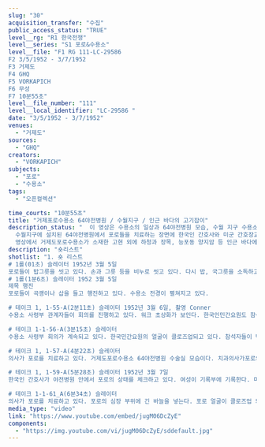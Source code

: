 ```yaml
---
slug: "30"
acquisition_transfer: "수집"
public_access_status: "TRUE"
level__rg: "R1 한국전쟁"
level__series: "S1 포로&수용소"
level__file: "F1 RG 111-LC-29586
F2 3/5/1952 - 3/7/1952
F3 거제도
F4 GHQ
F5 VORKAPICH
F6 무성
F7 10분55초"
level__file_number: "111"
level__local_identifier: "LC-29586 "
date: "3/5/1952 - 3/7/1952"
venues: 
  - "거제도"
sources: 
  - "GHQ"
creators: 
  - "VORKAPICH"
subjects: 
  - "포로"
  - "수용소"
tags: 
  - "오픈컬렉션"

time_courts: "10분55초"
title: "거제포로수용소 64야전병원 / 수월지구 / 인근 바다의 고기잡이"
description_status: "  이 영상은 수용소의 일상과 64야전병원 모습, 수월 지구 수용소 전경과 거제도 인근 바다 등을 담고 있다. 포로들은 제네바협약에 따라 일정한 노역을 할 수 있었다. 다만 장교는 제외된다. 거제도포로수용소개 재배치되기 이전 1952년 3월 5일부터 7일까지 수월지구 내에 포로들의 노역하러 가는 장면이 짧게 나온다. 
  수월지구에 설치된 64야전병원에서 포로들을 치료하는 장면에 한국인 간호사와 미군 간호장교 및 의사가 등장한다. 64야전병원은 지금의 수월과 양정 마을 사이에 병원동, 수술동, 회복실 등 다양한 시설을 갖추고 있었고 내과, 외과, 치과, 산인부과 등 다양한 진료과목뿐만 아니라 입원동 등이 나눠져 있다. 
  영상에서 거제도포로수용소가 소재한 고현 외에 하청과 장목, 능포동 양지암 등 인근 바다에서 고기잡이 하는 거제도 주민들 모습 등을 보여주고 있다. 1952년 3월 시쯤 거제도 어민들이 사용하는 통구미(목선) 등을 볼 수 있다."
description: "숏리스트"
shotlist: "1. 숏 리스트
# 1롤(01초) 슬레이터 1952년 3월 5일
포로들이 밥그릇을 씻고 있다. 손과 그릇 등을 비누로 씻고 있다. 다시 밥, 국그릇을 소독하고 있다. 
# 1롤(1분6초) 슬레이터 1952 3월 5일
제목 행진
포로들이 곡괭이나 삽을 들고 행진하고 있다. 수용소 전경이 펼쳐지고 있다. 

# 테이크 1, 1-55-A(2분11초) 슬레이터 1952년 3월 6일, 촬영 Conner
수용소 사령부 관계자들이 회의를 진행하고 있다. 워크 초상화가 보인다. 한국인민간요원도 참석해 있다. 

# 테이크 1-1-56-A(3분15초) 슬레이터
수용소 사령부 회의가 계속되고 있다. 한국민간요원의 얼굴이 클로즈업되고 있다. 참석자들이 박수를 치고 있다. 주요 간부들의 얼굴을 클로즈업 되고 있다.

# 테이크 1, 1-57-A(4분22초) 슬레이터
의사가 포로를 치료하고 있다. 거제도포로수용소 64야전병원 수술실 모습이다. 치과의사가포로의 치아를 살펴보고 있다. 의사가 얼굴의 상처를 치료하고 있다.

# 테이크 1, 1-59-A(5분28초) 슬레이터 1952년 3월 7일
한국인 간호사가 야전병원 안에서 포로의 상태를 체크하고 있다. 여성이 기록부에 기록한다. 미군 여성이 포로의 상태를 보고, 미군 의사가 포로의 치료를 시술한다.

# 테이크 1-1-61_A(6분34초) 슬레이터
의사가 포로를 치료하고 있다. 포로의 심장 부위에 긴 바늘을 넣는다. 포로 얼굴이 클로즈업 되고 있다. (7분40초) 포로들이 행진하고 있다. 포로들은 곡괭이를 들고 가고 있다. 주변에 한국군 경비가 호위하고 있다. 수용소 전경이 보인다. 수월지구와 수월산이 보인다. 경비탑에 초병이 수용소를 바라보고 있다. (8분45초) 바다가 보인다. 거제도 주변 섬과 작은 어선들이 보인다. 하청과 장목 주변에 어선들이 보인다. 양지암 등대가 보인다. (9분51초) 수용소 부두에 도착한다.  다시 배가 수용소를 떠난다. 주변 섬과 산이 보인다. 선상에서 한국군이 담배를 피우고 있다. "
media_type: "video"
link: "https://www.youtube.com/embed/jugM06DcZyE"
components: 
  - "https://img.youtube.com/vi/jugM06DcZyE/sddefault.jpg"
---
```

